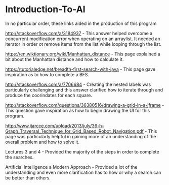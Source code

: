 # Introduction-To-AI

In no particular order, these links aided in the production of this program

http://stackoverflow.com/a/3184937 - This answer helped overcome a concurrent modification error when operating on an arraylist. It needed an iterator in order ot remove items from the list while looping through the list.

https://en.wiktionary.org/wiki/Manhattan_distance - This page explained a bit about the Manhattan distance and how to calculate it.

https://tutorialedge.net/breadth-first-search-with-java - This page gave inspiration as to how to complete a BFS.

http://stackoverflow.com/a/7706684 - Creating the nested labels was particularly challenging and this answer clarified how to iterate through and produce the coorindates for each square.

http://stackoverflow.com/questions/36380516/drawing-a-grid-in-a-jframe - This question gave inspiration as how to begin drawing the UI for this program.

http://www.ijarcce.com/upload/2013/july/36-h-Graph_Traversal_Technique_for_Grid_Based_Robot_Navigation.pdf - This page was particularly helpful in gaining more of an understanding of the overall problem and how to solve it.

Lectures 3 and 4 - Provided the majority of the steps in order to complete the searches.

Artificial Intelligence a Modern Approach - Provided a lot of the understanding and even more clarification has to how or why a search can be better than others.